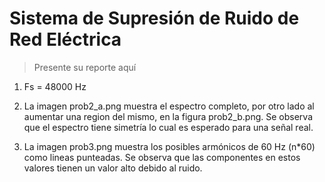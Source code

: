 # Sistema de Supresión de Ruido de Red Eléctrica

> Presente su reporte aquí

1. Fs = 48000 Hz
2. La imagen prob2_a.png muestra el espectro completo, por otro lado al aumentar una region del mismo, en la figura prob2_b.png. Se observa que el espectro tiene simetría lo cual es esperado para una señal real.

3. La imagen prob3.png muestra los posibles armónicos de 60 Hz (n*60) como lineas punteadas. Se observa que las componentes en estos valores tienen un valor alto debido al ruido.